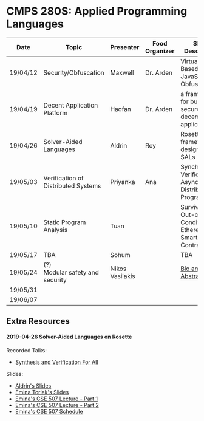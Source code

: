 
# CMPS 280S: Applied Programming Languages

| Date     | Topic                               | Presenter       | Food Organizer | Short Description                                             | Papers                                             |
| -------- | ----------------------------------- | --------------- | -------------- | ------------------------------------------------------------- | -------------------------------------------------- |
| 19/04/12 | Security/Obfuscation                | Maxwell         | Dr. Arden      | Virtualisation-Based JavaScript Obfuscation                   |                                                    |
| 19/04/19 | Decent Application Platform         | Haofan          | Dr. Arden      | a framework for building secure decentralized applications    |  NA                                                |
| 19/04/26 | Solver-Aided Languages              | Aldrin          | Roy            | Rosette is a framework for designing SALs                     | [Growing SAL with Rosette][paper-grow-sdl-rosette] |
| 19/05/03 | Verification of Distributed Systems | Priyanka        | Ana            | Synchronous Verification of Asynchronous Distributed Programs | [Program Verif][paper-programVerif]                |
| 19/05/10 | Static Program Analysis             | Tuan            |                | Surviving Out-of-Gas Conditions in Ethereum Smart Contracts   | [MadMax][paper-madmax]                             |
| 19/05/17 | TBA                                 | Sohum           |                | TBA                                                           | TBA                                                |
| 19/05/24 | (?)<br/>Modular safety and security | Nikos Vasilakis |                | [Bio and Abstract](vasilakis.abstract.md)                     |                                                    |
| 19/05/31 |                                     |                 |                |                                                               |                                                    |
| 19/06/07 |                                     |                 |                |                                                               |                                                    |

## Extra Resources

#### 2019-04-26 Solver-Aided Languages on Rosette

Recorded Talks:
* [Synthesis and Verification For All][talk-synth-ver-forall]

Slides:
* [Aldrin's Slides][slides-sal-rosette-drin]
* [Emina Torlak's Slides][slides-sal-rosette-emina]
* [Emina's CSE 507 Lecture - Part 1][slides-cse507-L01]
* [Emina's CSE 507 Lecture - Part 2][slides-cse507-L02]
* [Emina's CSE 507 Schedule][slides-cse507-cal]

<!-- links to papers -->
[paper-grow-sdl-rosette]:   https://homes.cs.washington.edu/~emina/pubs/rosette.onward13.pdf
[paper-lightweight-svm]:    https://homes.cs.washington.edu/~emina/pubs/rosette.pldi14.pdf
[paper-madmax]:             https://www.nevillegrech.com/madmax-oopsla18.pdf
[paper-programVerif]:       https://www.cs.princeton.edu/courses/archive/spring16/cos217/lectures/24_ProgramVerif.pdf

<!-- links to talks -->
[talk-synth-ver-forall]:    https://www.youtube.com/watch?v=KpDyuMIb_E0&index=25&list=PLZdCLR02grLp4W4ySd1sHPOsK83gvqBQp

<!-- links to slides -->
[slides-sal-rosette-drin]:  https://docs.google.com/presentation/d/124fI8mFl2GIDuGHEPiy2jVrRDq-t2OTtb6ZiIOxIA40/edit?usp=sharing
[slides-sal-rosette-emina]: https://homes.cs.washington.edu/~emina/talks/rosette.onward13.slides.pdf
[slides-cse507-L01]:        https://courses.cs.washington.edu/courses/cse507/19wi/doc/L01.pdf
[slides-cse507-L02]:        https://courses.cs.washington.edu/courses/cse507/19wi/doc/L02.pdf
[slides-cse507-cal]:        https://courses.cs.washington.edu/courses/cse507/19wi/calendar.html
